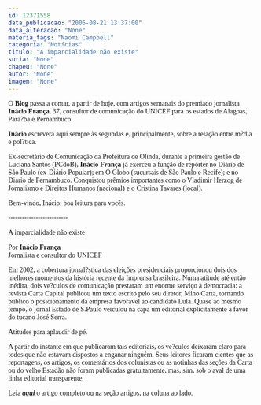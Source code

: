 ```yaml
---
id: 12371558
data_publicacao: "2006-08-21 13:37:00"
data_alteracao: "None"
materia_tags: "Naomi Campbell"
categoria: "Notícias"
titulo: "A imparcialidade não existe"
sutia: "None"
chapeu: "None"
autor: "None"
imagem: "None"
---
```

<p><P><FONT face=Verdana>O <B>Blog</B> passa a contar, a partir de hoje, com artigos semanais do premiado jornalista <STRONG>Inácio França</STRONG>, 37, consultor de comunicação do UNICEF para os estados de Alagoas, Para?ba e Pernambuco.</FONT></P></p>
<p><P><FONT face=Verdana><STRONG>Inácio</STRONG> escreverá aqui sempre às segundas e, principalmente, sobre a relação entre m?dia e pol?tica.</FONT></P></p>
<p><P><FONT face=Verdana>Ex-secretário de Comunicação da Prefeitura de Olinda, durante a primeira gestão de Luciana Santos (PCdoB), <STRONG>Inácio França</STRONG> já exerceu a função de repórter no Diário de São Paulo (ex-Diário Popular); em O Globo (sucursais de São Paulo e Recife); e no Diario de Pernambuco. Conquistou prêmios importantes como o Vladimir Herzog de Jornalismo e Direitos Humanos (nacional) e o Cristina Tavares (local).</FONT></P></p>
<p><P><FONT face=Verdana>Bem-vindo, Inácio; boa leitura para vocês.</FONT></P></p>
<p><P><FONT face=Verdana>--------------------------</FONT></P></p>
<p><P><FONT face=Verdana>A imparcialidade não existe</FONT></P></p>
<p><P><FONT face=Verdana>Por <STRONG>Inácio França</STRONG><BR>Jornalista e consultor do UNICEF</FONT></P></p>
<p><P><FONT face=Verdana>Em 2002, a cobertura jornal?stica das eleições presidenciais proporcionou dois dos melhores momentos da história recente da Imprensa brasileira. Numa atitude até então inédita, dois ve?culos de comunicação prestaram um enorme serviço à democracia: a revista Carta Capital publicou um texto escrito pelo seu diretor, Mino Carta, tornando público o posicionamento da empresa favorável ao candidato Lula. Quase ao mesmo tempo, o jornal Estado de S.Paulo veiculou na capa um editorial explicitamente a favor do tucano José Serra.</FONT></P></p>
<p><P><FONT face=Verdana>Atitudes para aplaudir de pé.</FONT></P></p>
<p><P><FONT face=Verdana>A partir do instante em que publicaram tais editoriais, os ve?culos deixaram claro para todos que não estavam dispostos a enganar ninguém. Seus leitores ficaram cientes que as reportagens, os artigos, os comentários dos colunistas ou as notinhas das seções da Carta ou do velho Estadão não foram publicadas gratuitamente, mas, sim, sob o aval de uma linha editorial transparente.</FONT></P></p>
<p><P><FONT face=Verdana>Leia <STRONG><EM><A href=\"https://jc3.uol.com.br/blogs/jc/2006/08/21/not_895.php\">aqui</A></EM></STRONG> o artigo completo ou na seção artigos, na coluna ao lado.</FONT></P> </p>

